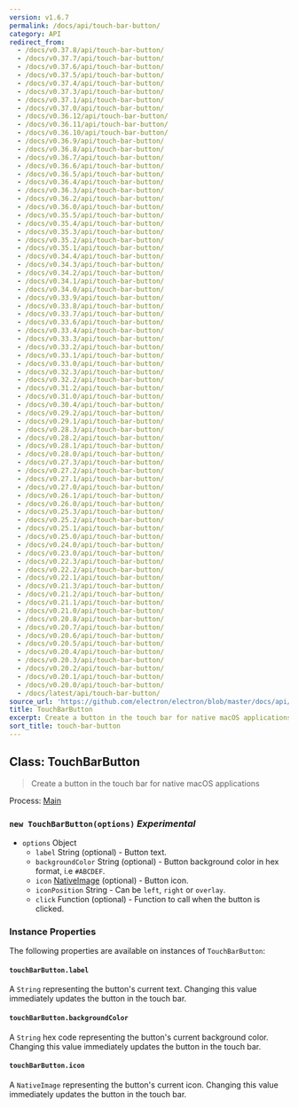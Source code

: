```yaml
---
version: v1.6.7
permalink: /docs/api/touch-bar-button/
category: API
redirect_from:
  - /docs/v0.37.8/api/touch-bar-button/
  - /docs/v0.37.7/api/touch-bar-button/
  - /docs/v0.37.6/api/touch-bar-button/
  - /docs/v0.37.5/api/touch-bar-button/
  - /docs/v0.37.4/api/touch-bar-button/
  - /docs/v0.37.3/api/touch-bar-button/
  - /docs/v0.37.1/api/touch-bar-button/
  - /docs/v0.37.0/api/touch-bar-button/
  - /docs/v0.36.12/api/touch-bar-button/
  - /docs/v0.36.11/api/touch-bar-button/
  - /docs/v0.36.10/api/touch-bar-button/
  - /docs/v0.36.9/api/touch-bar-button/
  - /docs/v0.36.8/api/touch-bar-button/
  - /docs/v0.36.7/api/touch-bar-button/
  - /docs/v0.36.6/api/touch-bar-button/
  - /docs/v0.36.5/api/touch-bar-button/
  - /docs/v0.36.4/api/touch-bar-button/
  - /docs/v0.36.3/api/touch-bar-button/
  - /docs/v0.36.2/api/touch-bar-button/
  - /docs/v0.36.0/api/touch-bar-button/
  - /docs/v0.35.5/api/touch-bar-button/
  - /docs/v0.35.4/api/touch-bar-button/
  - /docs/v0.35.3/api/touch-bar-button/
  - /docs/v0.35.2/api/touch-bar-button/
  - /docs/v0.35.1/api/touch-bar-button/
  - /docs/v0.34.4/api/touch-bar-button/
  - /docs/v0.34.3/api/touch-bar-button/
  - /docs/v0.34.2/api/touch-bar-button/
  - /docs/v0.34.1/api/touch-bar-button/
  - /docs/v0.34.0/api/touch-bar-button/
  - /docs/v0.33.9/api/touch-bar-button/
  - /docs/v0.33.8/api/touch-bar-button/
  - /docs/v0.33.7/api/touch-bar-button/
  - /docs/v0.33.6/api/touch-bar-button/
  - /docs/v0.33.4/api/touch-bar-button/
  - /docs/v0.33.3/api/touch-bar-button/
  - /docs/v0.33.2/api/touch-bar-button/
  - /docs/v0.33.1/api/touch-bar-button/
  - /docs/v0.33.0/api/touch-bar-button/
  - /docs/v0.32.3/api/touch-bar-button/
  - /docs/v0.32.2/api/touch-bar-button/
  - /docs/v0.31.2/api/touch-bar-button/
  - /docs/v0.31.0/api/touch-bar-button/
  - /docs/v0.30.4/api/touch-bar-button/
  - /docs/v0.29.2/api/touch-bar-button/
  - /docs/v0.29.1/api/touch-bar-button/
  - /docs/v0.28.3/api/touch-bar-button/
  - /docs/v0.28.2/api/touch-bar-button/
  - /docs/v0.28.1/api/touch-bar-button/
  - /docs/v0.28.0/api/touch-bar-button/
  - /docs/v0.27.3/api/touch-bar-button/
  - /docs/v0.27.2/api/touch-bar-button/
  - /docs/v0.27.1/api/touch-bar-button/
  - /docs/v0.27.0/api/touch-bar-button/
  - /docs/v0.26.1/api/touch-bar-button/
  - /docs/v0.26.0/api/touch-bar-button/
  - /docs/v0.25.3/api/touch-bar-button/
  - /docs/v0.25.2/api/touch-bar-button/
  - /docs/v0.25.1/api/touch-bar-button/
  - /docs/v0.25.0/api/touch-bar-button/
  - /docs/v0.24.0/api/touch-bar-button/
  - /docs/v0.23.0/api/touch-bar-button/
  - /docs/v0.22.3/api/touch-bar-button/
  - /docs/v0.22.2/api/touch-bar-button/
  - /docs/v0.22.1/api/touch-bar-button/
  - /docs/v0.21.3/api/touch-bar-button/
  - /docs/v0.21.2/api/touch-bar-button/
  - /docs/v0.21.1/api/touch-bar-button/
  - /docs/v0.21.0/api/touch-bar-button/
  - /docs/v0.20.8/api/touch-bar-button/
  - /docs/v0.20.7/api/touch-bar-button/
  - /docs/v0.20.6/api/touch-bar-button/
  - /docs/v0.20.5/api/touch-bar-button/
  - /docs/v0.20.4/api/touch-bar-button/
  - /docs/v0.20.3/api/touch-bar-button/
  - /docs/v0.20.2/api/touch-bar-button/
  - /docs/v0.20.1/api/touch-bar-button/
  - /docs/v0.20.0/api/touch-bar-button/
  - /docs/latest/api/touch-bar-button/
source_url: 'https://github.com/electron/electron/blob/master/docs/api/touch-bar-button.md'
title: TouchBarButton
excerpt: Create a button in the touch bar for native macOS applications
sort_title: touch-bar-button
---
```




<!--


                                      ::::
                                    :o+//+o:
                                    +o    oo-
                                    :o+//oo/+o/
                                      -::-   -oo:
                                               /s/
                      -::::::::-                :s/  :::--
                  :+oo+////////+:        -:/+oo/ :s:-///++oo+:
                /o+:                -/+oo+/:-     +o-      -:+o:
               /s:              -:+o+/:           -o+         :s/
              -s/            -/oo/:                /s-         +s-
              -s/         -/oo/-                   -s/         /s-
               oo       :+o/-                       oo         oo
               -s/    :oo/                          /s-       /s-
                :s/ :oo:              -::-          /s-      /s:
                  -+o/               /ssss/         :s:    -+o-
                 :o+--               /ssss/         :s:   :o+-
                :s/  +o:              -::-          /s-   --
               -s/    :+o/-                         /s-
               oo       -+o+-                       oo
              -s/         -/oo/-                   -s/
             -+soo+:         -/oo/:                /s-      /oooo+-
             o+   :s:           -:+o+/:-          -o+      /s:  -oo
             oo:--/s:       ::      -:+oo+/:-     -/-      /s/--:o+
              :+++/-        :s:          -:/+ooo++//////++oo//+o+:
                             /s:                --::::::--
                              /s/              /s-
                               :oo:          :oo:
                                 /oo/-    -/oo/
                                   -/+oooo+/-





                   _______  _______  _______  _______  __
                  |       ||       ||       ||       ||  |
                  |  _____||_     _||   _   ||    _  ||  |
                  | |_____   |   |  |  | |  ||   |_| ||  |
                  |_____  |  |   |  |  |_|  ||    ___||__|
                   _____| |  |   |  |       ||   |     __
                  |_______|  |___|  |_______||___|    |__|


    This file is generated automatically, so it should not be edited.

    To make changes, head over to the electron/electron repository:

    https://github.com/electron/electron/blob/master/docs/api/touch-bar-button.md

    Thanks!

-->
## Class: TouchBarButton

> Create a button in the touch bar for native macOS applications

Process: [Main]({{site.baseurl}}/docs/tutorial/quick-start#main-process)

### `new TouchBarButton(options)` _Experimental_

*   `options` Object
    *   `label` String (optional) - Button text.
    *   `backgroundColor` String (optional) - Button background color in hex format, i.e `#ABCDEF`.
    *   `icon` [NativeImage]({{site.baseurl}}/docs/api/native-image) (optional) - Button icon.
    *   `iconPosition` String - Can be `left`, `right` or `overlay`.
    *   `click` Function (optional) - Function to call when the button is clicked.

### Instance Properties

The following properties are available on instances of `TouchBarButton`:

#### `touchBarButton.label`

A `String` representing the button's current text. Changing this value immediately updates the button in the touch bar.

#### `touchBarButton.backgroundColor`

A `String` hex code representing the button's current background color. Changing this value immediately updates the button in the touch bar.

#### `touchBarButton.icon`

A `NativeImage` representing the button's current icon. Changing this value immediately updates the button in the touch bar.

